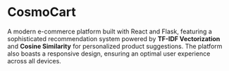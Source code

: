 # CosmoCart
A modern e-commerce platform built with React and Flask, featuring a sophisticated recommendation system powered by **TF-IDF Vectorization** and **Cosine Similarity** for personalized product suggestions. The platform also boasts a responsive design, ensuring an optimal user experience across all devices.
